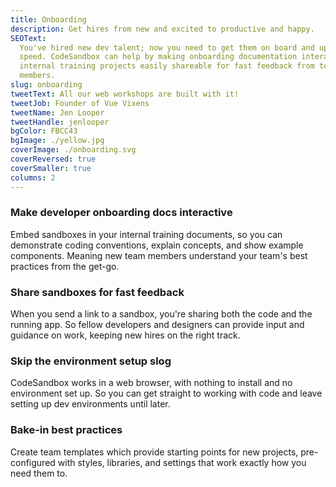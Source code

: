 ```yaml
---
title: Onboarding
description: Get hires from new and excited to productive and happy.
SEOText:
  You've hired new dev talent; now you need to get them on board and up to
  speed. CodeSandbox can help by making onboarding documentation interactive and
  internal training projects easily shareable for fast feedback from team
  members.
slug: onboarding
tweetText: All our web workshops are built with it!
tweetJob: Founder of Vue Vixens
tweetName: Jen Looper
tweetHandle: jenlooper
bgColor: FBCC43
bgImage: ./yellow.jpg
coverImage: ./onboarding.svg
coverReversed: true
coverSmaller: true
columns: 2
---
```


<div>

### Make developer onboarding docs interactive

Embed sandboxes in your internal training documents, so you can demonstrate
coding conventions, explain concepts, and show example components. Meaning new
team members understand your team's best practices from the get-go.

</div>

<div>

### Share sandboxes for fast feedback

When you send a link to a sandbox, you're sharing both the code and the running
app. So fellow developers and designers can provide input and guidance on work,
keeping new hires on the right track.

</div>

<div>

### Skip the environment setup slog

CodeSandbox works in a web browser, with nothing to install and no environment
set up. So you can get straight to working with code and leave setting up dev
environments until later.

</div>

<div>

### Bake-in best practices

Create team templates which provide starting points for new projects,
pre-configured with styles, libraries, and settings that work exactly how you
need them to.

</div>
